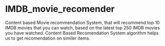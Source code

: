 # IMDB_movie_recomender
Content based Movie recommendation System, that will recommend top 10 IMDB movies that you can watch, based on the latest top 250 IMDB movies you have watched.
Content Based Recomendation System algorithm helps us to get recomendation on similer items.
